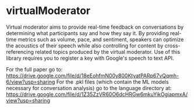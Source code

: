 # virtualModerator

Virtual moderator aims to provide real-time feedback on conversations by determining what participants say and how they say it. By providing real-time metrics such as volume, pace, and sentiment, speakers can optimize the acoustics of their speech while also controlling for content by cross-referencing related topics produced by the virtual moderator. Use of this library requires you to register a key with Google's speech to text API. 

For the full paper go to: https://drive.google.com/file/d/18eEohfmN00y800KtyatPARp67vQqmh-6/view?usp=sharing
For the .pkl files (which contain the ML models necessary for conversation analysis) go to the language directory at: https://drive.google.com/file/d/1Z35ZzVR60O6dcHRGw6mkuYikOgiapmxA/view?usp=sharing 

